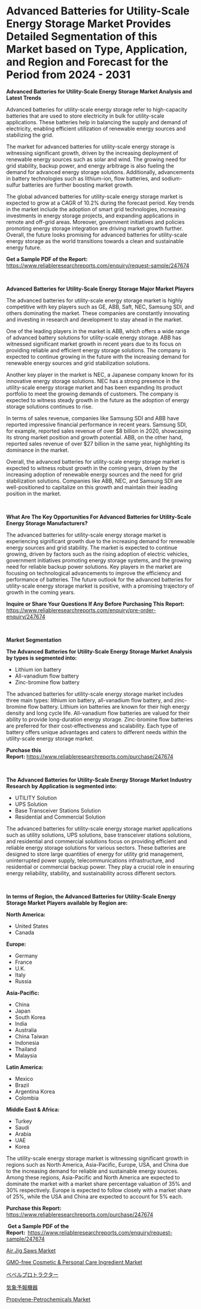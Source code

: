 <p><h1>Advanced Batteries for Utility-Scale Energy Storage Market Provides Detailed Segmentation of this Market based on Type, Application, and Region and Forecast for the Period from 2024 - 2031</h1></p><p><strong>Advanced Batteries for Utility-Scale Energy Storage Market Analysis and Latest Trends</strong></p>
<p><p>Advanced batteries for utility-scale energy storage refer to high-capacity batteries that are used to store electricity in bulk for utility-scale applications. These batteries help in balancing the supply and demand of electricity, enabling efficient utilization of renewable energy sources and stabilizing the grid.</p><p>The market for advanced batteries for utility-scale energy storage is witnessing significant growth, driven by the increasing deployment of renewable energy sources such as solar and wind. The growing need for grid stability, backup power, and energy arbitrage is also fueling the demand for advanced energy storage solutions. Additionally, advancements in battery technologies such as lithium-ion, flow batteries, and sodium-sulfur batteries are further boosting market growth.</p><p>The global advanced batteries for utility-scale energy storage market is expected to grow at a CAGR of 10.2% during the forecast period. Key trends in the market include the adoption of smart grid technologies, increasing investments in energy storage projects, and expanding applications in remote and off-grid areas. Moreover, government initiatives and policies promoting energy storage integration are driving market growth further. Overall, the future looks promising for advanced batteries for utility-scale energy storage as the world transitions towards a clean and sustainable energy future.</p></p>
<p><strong>Get a Sample PDF of the Report:&nbsp;</strong> <a href="https://www.reliableresearchreports.com/enquiry/request-sample/247674">https://www.reliableresearchreports.com/enquiry/request-sample/247674</a></p>
<p>&nbsp;</p>
<p><strong>Advanced Batteries for Utility-Scale Energy Storage Major Market Players</strong></p>
<p><p>The advanced batteries for utility-scale energy storage market is highly competitive with key players such as GE, ABB, Saft, NEC, Samsung SDI, and others dominating the market. These companies are constantly innovating and investing in research and development to stay ahead in the market.</p><p>One of the leading players in the market is ABB, which offers a wide range of advanced battery solutions for utility-scale energy storage. ABB has witnessed significant market growth in recent years due to its focus on providing reliable and efficient energy storage solutions. The company is expected to continue growing in the future with the increasing demand for renewable energy sources and grid stabilization solutions.</p><p>Another key player in the market is NEC, a Japanese company known for its innovative energy storage solutions. NEC has a strong presence in the utility-scale energy storage market and has been expanding its product portfolio to meet the growing demands of customers. The company is expected to witness steady growth in the future as the adoption of energy storage solutions continues to rise.</p><p>In terms of sales revenue, companies like Samsung SDI and ABB have reported impressive financial performance in recent years. Samsung SDI, for example, reported sales revenue of over $8 billion in 2020, showcasing its strong market position and growth potential. ABB, on the other hand, reported sales revenue of over $27 billion in the same year, highlighting its dominance in the market.</p><p>Overall, the advanced batteries for utility-scale energy storage market is expected to witness robust growth in the coming years, driven by the increasing adoption of renewable energy sources and the need for grid stabilization solutions. Companies like ABB, NEC, and Samsung SDI are well-positioned to capitalize on this growth and maintain their leading position in the market.</p></p>
<p>&nbsp;</p>
<p><strong>What Are The Key Opportunities For Advanced Batteries for Utility-Scale Energy Storage Manufacturers?</strong></p>
<p><p>The advanced batteries for utility-scale energy storage market is experiencing significant growth due to the increasing demand for renewable energy sources and grid stability. The market is expected to continue growing, driven by factors such as the rising adoption of electric vehicles, government initiatives promoting energy storage systems, and the growing need for reliable backup power solutions. Key players in the market are focusing on technological advancements to improve the efficiency and performance of batteries. The future outlook for the advanced batteries for utility-scale energy storage market is positive, with a promising trajectory of growth in the coming years.</p></p>
<p><strong>Inquire or Share Your Questions If Any Before Purchasing This Report:</strong> <a href="https://www.reliableresearchreports.com/enquiry/pre-order-enquiry/247674">https://www.reliableresearchreports.com/enquiry/pre-order-enquiry/247674</a></p>
<p>&nbsp;</p>
<p><strong>Market Segmentation</strong></p>
<p><strong>The Advanced Batteries for Utility-Scale Energy Storage Market Analysis by types is segmented into:</strong></p>
<p><ul><li>Lithium ion battery</li><li>All-vanadium flow battery</li><li>Zinc-bromine flow battery</li></ul></p>
<p><p>The advanced batteries for utility-scale energy storage market includes three main types: lithium ion battery, all-vanadium flow battery, and zinc-bromine flow battery. Lithium ion batteries are known for their high energy density and long cycle life. All-vanadium flow batteries are valued for their ability to provide long-duration energy storage. Zinc-bromine flow batteries are preferred for their cost-effectiveness and scalability. Each type of battery offers unique advantages and caters to different needs within the utility-scale energy storage market.</p></p>
<p><strong>Purchase this Report:&nbsp;</strong><a href="https://www.reliableresearchreports.com/purchase/247674">https://www.reliableresearchreports.com/purchase/247674</a></p>
<p>&nbsp;</p>
<p><strong>The Advanced Batteries for Utility-Scale Energy Storage Market Industry Research by Application is segmented into:</strong></p>
<p><ul><li>UTILITY Solution</li><li>UPS Solution</li><li>Base Transceiver Stations Solution</li><li>Residential and Commercial Solution</li></ul></p>
<p><p>The advanced batteries for utility-scale energy storage market applications such as utility solutions, UPS solutions, base transceiver stations solutions, and residential and commercial solutions focus on providing efficient and reliable energy storage solutions for various sectors. These batteries are designed to store large quantities of energy for utility grid management, uninterrupted power supply, telecommunications infrastructure, and residential or commercial backup power. They play a crucial role in ensuring energy reliability, stability, and sustainability across different sectors.</p></p>
<p>&nbsp;</p>
<p><strong>In terms of Region, the Advanced Batteries for Utility-Scale Energy Storage Market Players available by Region are:</strong></p>
<p>
    <p> <strong> North America: </strong>
        <ul>
            <li>United States</li>
            <li>Canada</li>
        </ul>
        </p> 
    <p> <strong> Europe: </strong>
        <ul>
            <li>Germany</li>
            <li>France</li>
            <li>U.K.</li>
            <li>Italy</li>
            <li>Russia</li>
        </ul>
        </p> 
    <p> <strong> Asia-Pacific: </strong>
        <ul>
            <li>China</li>
            <li>Japan</li>
            <li>South Korea</li>
            <li>India</li>
            <li>Australia</li>
            <li>China Taiwan</li>
            <li>Indonesia</li>
            <li>Thailand</li>
            <li>Malaysia</li>
        </ul>
        </p> 
    <p> <strong> Latin America: </strong>
        <ul>
            <li>Mexico</li>
            <li>Brazil</li>
            <li>Argentina Korea</li>
            <li>Colombia</li>
        </ul>
        </p> 
    <p> <strong> Middle East & Africa: </strong>
        <ul>
            <li>Turkey</li>
            <li>Saudi</li>
            <li>Arabia</li>
            <li>UAE</li>
            <li>Korea</li>
        </ul>
    </p>
    </p>
<p><p>The utility-scale energy storage market is witnessing significant growth in regions such as North America, Asia-Pacific, Europe, USA, and China due to the increasing demand for reliable and sustainable energy sources. Among these regions, Asia-Pacific and North America are expected to dominate the market with a market share percentage valuation of 35% and 30% respectively. Europe is expected to follow closely with a market share of 25%, while the USA and China are expected to account for 5% each.</p></p>
<p><strong>Purchase this Report: </strong><a href="https://www.reliableresearchreports.com/purchase/247674">https://www.reliableresearchreports.com/purchase/247674</a></p>
<p>&nbsp;<strong>Get a Sample PDF of the Report:&nbsp;&nbsp;</strong><a href="https://www.reliableresearchreports.com/enquiry/request-sample/247674">https://www.reliableresearchreports.com/enquiry/request-sample/247674</a></p>
<p><strong></strong></p>
<p><p><a href="https://florentine-yuzu-f42.notion.site/Air-Jig-Saws-Market-Offers-Provide-Insightful-Data-for-the-Time-Period-from-2024-to-2031-and-also-Pr-b7a2459fe1ba44e6a3597fe8f70430f0">Air Jig Saws Market</a></p><p><a href="https://view.publitas.com/reportprime-1/gmo-free-cosmetic-personal-care-ingredient-market-offers-provide-insightful-data-for-the-time-period-from-2024-to-2031-and-also-provide-analysis-based-on-application-type-and-region/">GMO-free Cosmetic & Personal Care Ingredient Market</a></p><p><a href="https://medium.com/@tilico28/%E3%83%99%E3%83%99%E3%83%AB%E3%83%97%E3%83%AD%E3%83%88%E3%83%A9%E3%82%AF%E3%82%BF%E5%B8%82%E5%A0%B4-%E7%A8%AE%E9%A1%9E-%E3%82%A2%E3%83%97%E3%83%AA%E3%82%B1%E3%83%BC%E3%82%B7%E3%83%A7%E3%83%B3-%E5%9C%B0%E7%90%86%E3%81%AB%E3%82%88%E3%82%8B%E5%8C%85%E6%8B%AC%E7%9A%84%E8%A9%95%E4%BE%A1-67c1765f3483">ベベルプロトラクター</a></p><p><a href="https://medium.com/@tilico28/%E5%A4%A9%E6%B0%97%E4%BA%88%E5%A0%B1%E6%A9%9F%E5%99%A8%E3%81%AE%E5%B8%82%E5%A0%B4%E3%82%B7%E3%82%A7%E3%82%A2%E3%81%AE%E9%80%B2%E5%8C%96%E3%81%A8%E5%B8%82%E5%A0%B4%E6%88%90%E9%95%B7%E5%8B%95%E5%90%912024%E5%B9%B4-2031%E5%B9%B4-70d18370f973">気象予報機器</a></p><p><a href="https://view.publitas.com/reportprime-1/propylene-petrochemicals-market-size-share-trends-analysis-report-by-material-by-type-by-end-user-by-region-and-segment-forecasts-2024-2031/">Propylene-Petrochemicals Market</a></p></p>